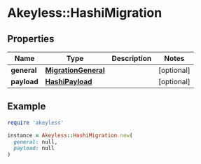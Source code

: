 # Akeyless::HashiMigration

## Properties

| Name | Type | Description | Notes |
| ---- | ---- | ----------- | ----- |
| **general** | [**MigrationGeneral**](MigrationGeneral.md) |  | [optional] |
| **payload** | [**HashiPayload**](HashiPayload.md) |  | [optional] |

## Example

```ruby
require 'akeyless'

instance = Akeyless::HashiMigration.new(
  general: null,
  payload: null
)
```

